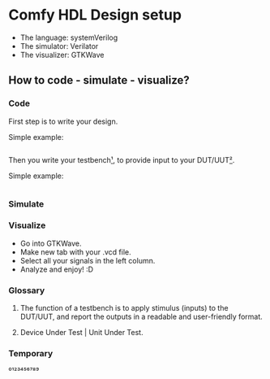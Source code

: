 # Comfy HDL Design setup

- The language: systemVerilog
- The simulator: Verilator
- The visualizer: GTKWave

## How to code - simulate - visualize?

### Code

First step is to write your design.

Simple example:

```systemverilog

```

Then you write your testbench[¹](#glossary), to provide input to your DUT/UUT[²](#glossary).

Simple example:

```systemverilog

```

### Simulate



### Visualize

- Go into GTKWave.
- Make new tab with your .vcd file.
- Select all your signals in the left column.
- Analyze and enjoy! :D

### Glossary

1. The function of a testbench is to apply stimulus (inputs) to the DUT/UUT, and report the outputs in a readable and user-friendly format.

2. Device Under Test | Unit Under Test.



### Temporary
⁰¹²³⁴⁵⁶⁷⁸⁹
